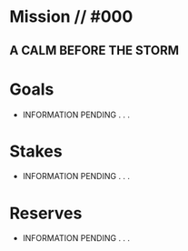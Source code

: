 # Mission // #000
## A CALM BEFORE THE STORM
# Goals
- INFORMATION PENDING . . .

# Stakes
- INFORMATION PENDING . . .

# Reserves
- INFORMATION PENDING . . .
